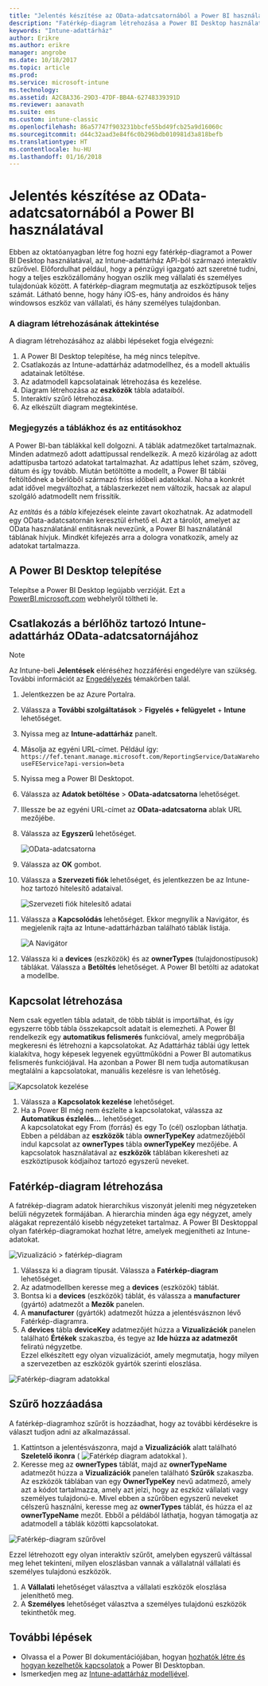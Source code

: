 ```yaml
---
title: "Jelentés készítése az OData-adatcsatornából a Power BI használatával | Microsoft Docs"
description: "Fatérkép-diagram létrehozása a Power BI Desktop használatával, az Intune-adattárház API-ból származó interaktív szűrővel."
keywords: "Intune-adattárház"
author: Erikre
ms.author: erikre
manager: angrobe
ms.date: 10/18/2017
ms.topic: article
ms.prod: 
ms.service: microsoft-intune
ms.technology: 
ms.assetid: A2C8A336-29D3-47DF-BB4A-62748339391D
ms.reviewer: aanavath
ms.suite: ems
ms.custom: intune-classic
ms.openlocfilehash: 86a57747f903231bbcfe55bd49fcb25a9d16060c
ms.sourcegitcommit: d44c32aad3e84f6c0b296bdb010981d3a818befb
ms.translationtype: HT
ms.contentlocale: hu-HU
ms.lasthandoff: 01/16/2018
---
```

# <a name="create-a-report-from-the-odata-feed-with-power-bi"></a>Jelentés készítése az OData-adatcsatornából a Power BI használatával

Ebben az oktatóanyagban létre fog hozni egy fatérkép-diagramot a Power BI Desktop használatával, az Intune-adattárház API-ból származó interaktív szűrővel. Előfordulhat például, hogy a pénzügyi igazgató azt szeretné tudni, hogy a teljes eszközállomány hogyan oszlik meg vállalati és személyes tulajdonúak között. A fatérkép-diagram megmutatja az eszköztípusok teljes számát. Látható benne, hogy hány iOS-es, hány androidos és hány windowsos eszköz van vállalati, és hány személyes tulajdonban.

### <a name="overview-of-creating-the-chart"></a>A diagram létrehozásának áttekintése

A diagram létrehozásához az alábbi lépéseket fogja elvégezni:
1. A Power BI Desktop telepítése, ha még nincs telepítve.
2. Csatlakozás az Intune-adattárház adatmodellhez, és a modell aktuális adatainak letöltése.
3. Az adatmodell kapcsolatainak létrehozása és kezelése.
4. Diagram létrehozása az **eszközök** tábla adataiból.
5. Interaktív szűrő létrehozása.
6. Az elkészült diagram megtekintése.

### <a name="a-note-about-tables-and-entities"></a>Megjegyzés a táblákhoz és az entitásokhoz

A Power BI-ban táblákkal kell dolgozni. A táblák adatmezőket tartalmaznak. Minden adatmező adott adattípussal rendelkezik. A mező kizárólag az adott adattípusba tartozó adatokat tartalmazhat. Az adattípus lehet szám, szöveg, dátum és így tovább. Miután betöltötte a modellt, a Power BI táblái feltöltődnek a bérlőből származó friss időbeli adatokkal. Noha a konkrét adat idővel megváltozhat, a táblaszerkezet nem változik, hacsak az alapul szolgáló adatmodellt nem frissítik.

Az _entitás_ és a _tábla_ kifejezések eleinte zavart okozhatnak. Az adatmodell egy OData-adatcsatornán keresztül érhető el. Azt a tárolót, amelyet az OData használatánál entitásnak nevezünk, a Power BI használatánál táblának hívjuk. Mindkét kifejezés arra a dologra vonatkozik, amely az adatokat tartalmazza.

## <a name="install-power-bi-desktop"></a>A Power BI Desktop telepítése

Telepítse a Power BI Desktop legújabb verzióját. Ezt a [PowerBI.microsoft.com](https://powerbi.microsoft.com/desktop) webhelyről töltheti le.

## <a name="connect-to-the-odata-feed-for-the-intune-data-warehouse-for-your-tenant"></a>Csatlakozás a bérlőhöz tartozó Intune-adattárház OData-adatcsatornájához

> [!Note]  
> Az Intune-beli **Jelentések** eléréséhez hozzáférési engedélyre van szükség. További információt az [Engedélyezés](reports-api-url.md) témakörben talál.

1. Jelentkezzen be az Azure Portalra.
2. Válassza a **További szolgáltatások** > **Figyelés + felügyelet** + **Intune** lehetőséget.
3. Nyissa meg az **Intune-adattárház** panelt.
4. Másolja az egyéni URL-címet. Például így: `https://fef.tenant.manage.microsoft.com/ReportingService/DataWarehouseFEService?api-version=beta`
5. Nyissa meg a Power BI Desktopot.
6. Válassza az **Adatok betöltése** > **OData-adatcsatorna** lehetőséget.
7. Illessze be az egyéni URL-címet az **OData-adatcsatorna** ablak URL mezőjébe.
8. Válassza az **Egyszerű** lehetőséget.

    ![OData-adatcsatorna](media/reports-create-01-odatafeed.png)

9. Válassza az **OK** gombot.
10. Válassza a **Szervezeti fiók** lehetőséget, és jelentkezzen be az Intune-hoz tartozó hitelesítő adataival. 

    ![Szervezeti fiók hitelesítő adatai](media/reports-create-02-org-account.png)

11. Válassza a **Kapcsolódás** lehetőséget. Ekkor megnyílik a Navigátor, és megjelenik rajta az Intune-adattárházban található táblák listája. 

    ![A Navigátor](media/reports-create-02-loadentities.png)

12. Válassza ki a **devices** (eszközök) és az **ownerTypes** (tulajdonostípusok) táblákat.  Válassza a **Betöltés** lehetőséget. A Power BI betölti az adatokat a modellbe.

## <a name="create-a-relationship"></a>Kapcsolat létrehozása 

Nem csak egyetlen tábla adatait, de több táblát is importálhat, és így egyszerre több tábla összekapcsolt adatait is elemezheti.  A Power BI rendelkezik egy **automatikus felismerés** funkcióval, amely megpróbálja megkeresni és létrehozni a kapcsolatokat. Az Adattárház táblái úgy lettek kialakítva, hogy képesek legyenek együttműködni a Power BI automatikus felismerés funkciójával. Ha azonban a Power BI nem tudja automatikusan megtalálni a kapcsolatokat, manuális kezelésre is van lehetőség.

![Kapcsolatok kezelése](media/reports-create-03-managerelationships.png)

1. Válassza a **Kapcsolatok kezelése** lehetőséget.
2. Ha a Power BI még nem észlelte a kapcsolatokat, válassza az **Automatikus észlelés...** lehetőséget.  
A kapcsolatokat egy From (forrás) és egy To (cél) oszlopban láthatja. Ebben a példában az **eszközök** tábla **ownerTypeKey** adatmezőjéből indul kapcsolat az **ownerTypes** tábla **ownerTypeKey** mezőjébe. A kapcsolatok használatával az **eszközök** táblában kikeresheti az eszköztípusok kódjaihoz tartozó egyszerű neveket.

## <a name="create-a-treemap-visualization"></a>Fatérkép-diagram létrehozása

A fatrékép-diagram adatok hierarchikus viszonyát jeleníti meg négyzeteken belüli négyzetek formájában. A hierarchia minden ága egy négyzet, amely alágakat reprezentáló kisebb négyzeteket tartalmaz. A Power BI Desktoppal olyan fatérkép-diagramokat hozhat létre, amelyek megjenítheti az Intune-adatokat.

![Vizualizáció > fatérkép-diagram](media/reports-create-03-treemap.png)

1. Válassza ki a diagram típusát. Válassza a **Fatérkép-diagram** lehetőséget.
2. Az adatmodellben keresse meg a **devices** (eszközök) táblát.
3. Bontsa ki a **devices** (eszközök) táblát, és válassza a **manufacturer** (gyártó) adatmezőt a **Mezők** panelen.
4. A **manufacturer** (gyártók) adatmezőt húzza a jelentésvásznon lévő Fatérkép-diagramra.
5. A **devices** tábla **deviceKey** adatmezőjét húzza a **Vizualizációk** panelen található **Értékek** szakaszba, és tegye az **Ide húzza az adatmezőt** feliratú négyzetbe.  
Ezzel elkészített egy olyan vizualizációt, amely megmutatja, hogy milyen a szervezetben az eszközök gyártók szerinti eloszlása.

![Fatérkép-diagram adatokkal](media/reports-create-06-treemapwdata.png)

## <a name="add-a-filter"></a>Szűrő hozzáadása

A fatérkép-diagramhoz szűrőt is hozzáadhat, hogy az további kérdésekre is választ tudjon adni az alkalmazással. 

1. Kattintson a jelentésvászonra, majd a **Vizualizációk** alatt található **Szeletelő ikonra** ( ![Fatérkép diagram adatokkal](media/reports-create-slicer.png) ).
2. Keresse meg az **ownerTypes** táblát, majd az **ownerTypeName** adatmezőt húzza a **Vizualizációk** panelen található **Szűrők** szakaszba.  
   Az eszközök táblában van egy **OwnerTypeKey** nevű adatmező, amely azt a kódot tartalmazza, amely azt jelzi, hogy az eszköz vállalati vagy személyes tulajdonú-e. Mivel ebben a szűrőben egyszerű neveket célszerű használni, keresse meg az **ownerTypes** táblát, és húzza el az **ownerTypeName** mezőt. Ebből a példából láthatja, hogyan támogatja az adatmodell a táblák közötti kapcsolatokat.

![Fatérkép-diagram szűrővel](media/reports-create-08_ownertype.png)

Ezzel létrehozott egy olyan interaktív szűrőt, amelyben egyszerű váltással meg lehet tekinteni, milyen eloszlásban vannak a vállalatnál vállalati és személyes tulajdonú eszközök.

1. A **Vállalati** lehetőséget választva a vállalati eszközök eloszlása jeleníthető meg.
2. A **Személyes** lehetőséget választva a személyes tulajdonú eszközök tekinthetők meg.

## <a name="next-steps"></a>További lépések

 - Olvassa el a Power BI dokumentációjában, hogyan [hozhatók létre és hogyan kezelhetők kapcsolatok](https://powerbi.microsoft.com/documentation/powerbi-desktop-create-and-manage-relationships/) a Power BI Desktopban.
 - Ismerkedjen meg az [Intune-adattárház modelljével](https://docs.microsoft.com/intune/reports-ref-data-model).